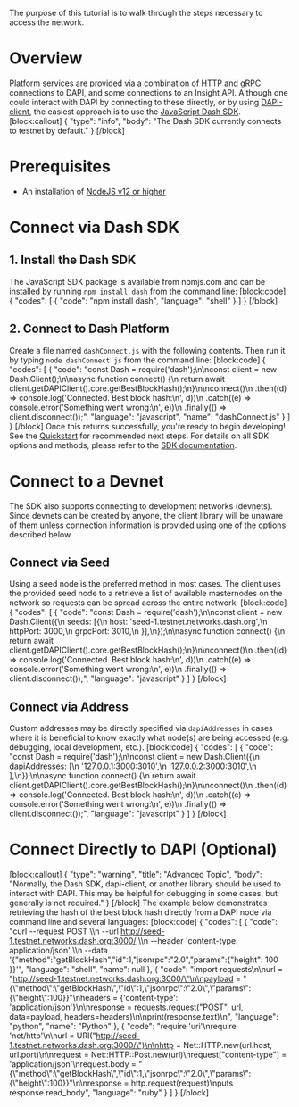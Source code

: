 The purpose of this tutorial is to walk through the steps necessary to access the network.

# Overview

Platform services are provided via a combination of HTTP and gRPC connections to DAPI, and some connections to an Insight API. Although one could interact with DAPI by connecting to these directly, or by using [DAPI-client](https://github.com/dashevo/platform/tree/master/packages/js-dapi-client), the easiest approach is to use the [JavaScript Dash SDK](https://github.com/dashevo/platform/tree/master/packages/js-dash-sdk).
[block:callout]
{
  "type": "info",
  "body": "The Dash SDK currently connects to testnet by default."
}
[/block]
# Prerequisites
- An installation of [NodeJS v12 or higher](https://nodejs.org/en/download/)

# Connect via Dash SDK

## 1. Install the Dash SDK

The JavaScript SDK package is available from npmjs.com and can be installed by running `npm install dash` from the command line:
[block:code]
{
  "codes": [
    {
      "code": "npm install dash",
      "language": "shell"
    }
  ]
}
[/block]
## 2. Connect to Dash Platform

Create a file named `dashConnect.js` with the following contents. Then run it by typing `node dashConnect.js` from the command line:
[block:code]
{
  "codes": [
    {
      "code": "const Dash = require('dash');\n\nconst client = new Dash.Client();\n\nasync function connect() {\n  return await client.getDAPIClient().core.getBestBlockHash();\n}\n\nconnect()\n  .then((d) => console.log('Connected. Best block hash:\\n', d))\n  .catch((e) => console.error('Something went wrong:\\n', e))\n  .finally(() => client.disconnect());",
      "language": "javascript",
      "name": "dashConnect.js"
    }
  ]
}
[/block]
Once this returns successfully, you're ready to begin developing! See the [Quickstart](tutorials-introduction#quickstart) for recommended next steps. For details on all SDK options and methods, please refer to the [SDK documentation](https://dashevo.github.io/platform/SDK/).

# Connect to a Devnet

The SDK also supports connecting to development networks (devnets). Since devnets can be created by anyone, the client library will be unaware of them unless connection information is provided using one of the options described below.

## Connect via Seed

Using a seed node is the preferred method in most cases. The client uses the provided seed node to a retrieve a list of available masternodes on the network so requests can be spread across the entire network.
[block:code]
{
  "codes": [
    {
      "code": "const Dash = require('dash');\n\nconst client = new Dash.Client({\n  seeds: [{\n    host: 'seed-1.testnet.networks.dash.org',\n    httpPort: 3000,\n    grpcPort: 3010,\n  }],\n});\n\nasync function connect() {\n  return await client.getDAPIClient().core.getBestBlockHash();\n}\n\nconnect()\n  .then((d) => console.log('Connected. Best block hash:\\n', d))\n  .catch((e) => console.error('Something went wrong:\\n', e))\n  .finally(() => client.disconnect());",
      "language": "javascript"
    }
  ]
}
[/block]
## Connect via Address

Custom addresses may be directly specified via `dapiAddresses` in cases where it is beneficial to know exactly what node(s) are being accessed (e.g. debugging, local development, etc.).
[block:code]
{
  "codes": [
    {
      "code": "const Dash = require('dash');\n\nconst client = new Dash.Client({\n  dapiAddresses: [\n    '127.0.0.1:3000:3010',\n    '127.0.0.2:3000:3010',\n  ],\n});\n\nasync function connect() {\n  return await client.getDAPIClient().core.getBestBlockHash();\n}\n\nconnect()\n  .then((d) => console.log('Connected. Best block hash:\\n', d))\n  .catch((e) => console.error('Something went wrong:\\n', e))\n  .finally(() => client.disconnect());",
      "language": "javascript"
    }
  ]
}
[/block]
# Connect Directly to DAPI (Optional) 
[block:callout]
{
  "type": "warning",
  "title": "Advanced Topic",
  "body": "Normally, the Dash SDK, dapi-client, or another library should be used to interact with DAPI. This may be helpful for debugging in some cases, but generally is not required."
}
[/block]
The example below demonstrates retrieving the hash of the best block hash directly from a DAPI node via command line and several languages:
[block:code]
{
  "codes": [
    {
      "code": "curl --request POST \\\n  --url http://seed-1.testnet.networks.dash.org:3000/ \\\n  --header 'content-type: application/json' \\\n  --data '{\"method\":\"getBlockHash\",\"id\":1,\"jsonrpc\":\"2.0\",\"params\":{\"height\": 100 }}'",
      "language": "shell",
      "name": null
    },
    {
      "code": "import requests\n\nurl = \"http://seed-1.testnet.networks.dash.org:3000/\"\n\npayload = \"{\\\"method\\\":\\\"getBlockHash\\\",\\\"id\\\":1,\\\"jsonrpc\\\":\\\"2.0\\\",\\\"params\\\":{\\\"height\\\":100}}\"\nheaders = {'content-type': 'application/json'}\n\nresponse = requests.request(\"POST\", url, data=payload, headers=headers)\n\nprint(response.text)\n",
      "language": "python",
      "name": "Python"
    },
    {
      "code": "require 'uri'\nrequire 'net/http'\n\nurl = URI(\"http://seed-1.testnet.networks.dash.org:3000/\")\n\nhttp = Net::HTTP.new(url.host, url.port)\n\nrequest = Net::HTTP::Post.new(url)\nrequest[\"content-type\"] = 'application/json'\nrequest.body = \"{\\\"method\\\":\\\"getBlockHash\\\",\\\"id\\\":1,\\\"jsonrpc\\\":\\\"2.0\\\",\\\"params\\\":{\\\"height\\\":100}}\"\n\nresponse = http.request(request)\nputs response.read_body",
      "language": "ruby"
    }
  ]
}
[/block]